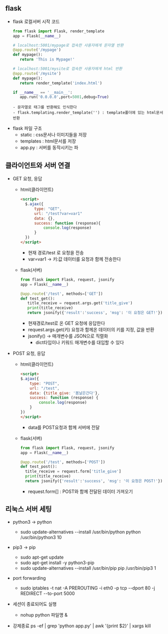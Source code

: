 ## flask 
- flask 로컬서버 시작 코드
    ```py
    from flask import Flask, render_template
    app = Flask(__name__)

    # localhost:5001/mypage로 접속한 사용자에게 문자열 반환
    @app.route('/mypage')
    def mypage():
       return 'This is Mypage!'

    # localhost:5001/mysite로 접속한 사용자에게 html 반환
    @app.route('/mysite')
    def mypage():
       return render_template('index.html')
  
    if __name__ == '__main__':  
       app.run('0.0.0.0',port=5001,debug=True)
    ```
      - 문자열로 태그를 반환해도 인식한다
      - flask.templating.render_template('') : template폴더에 있는 html문서 반환
		
- flask 파일 구조
  - static : css문서나 이미지들을 저장
  - templates : html문서를 저장
  - app.py : 서버를 동작시키는 파

  
## 클라이언트와 서버 연결
- GET 요청, 응답
  - html(클라이언트)
    ```html
    <script>
      $.ajax({
          type: "GET",
          url: "/test?var=var1"
          data: {},
          success: function (response){
              console.log(response) 
          }
      })
    </script>
    ```
    - 현재 경로/test 로 요청을 전송
    - var=var1 -> 키:값 데이터를 요청과 함께 전송한다

  - flask(서버)
    ```python
    from flask import Flask, request, jsonify
    app = Flask(__name__)
    
    @app.route('/test', methods=['GET'])
    def test_get():
       title_receive = request.args.get('title_give')
       print(title_receive)
       return jsonify({'result':'success', 'msg': '이 요청은 GET!'})
    ```
    - 현재경로/test로 온 GET 요청에 응답한다
    - request.args.get(키) 요청과 함께온 데이터의 키를 지정,  값을 반환
    - jsonify() -> 매개변수를 JSON으로 직렬화
      - dict타입이나 키워드 매개변수를 대입할 수 있다
  
- POST 요청, 응답
  - html(클라이언트)
    ```html
    <script>
    $.ajax({
        type: "POST",
        url: "/test",
        data: {title_give: '봄날은간다'},
        success: function (response) {
            console.log(response)
        }
    })
    </script>
    ```
    - data를 POST요청과 함께 서버에 전달

  - flask(서버)
    ```python
    from flask import Flask, request, jsonify
    app = Flask(__name__)
    
    @app.route('/test', methods=['POST'])
    def test_post():
      title_receive = request.form['title_give']
      print(title_receive)
      return jsonify({'result':'success', 'msg': '이 요청은 POST!'})
    ```
    - request.form[] : POST와 함께 전달된 데이터 가져오기

## 리눅스 서버 세팅
- python3 -> python
  - sudo update-alternatives --install /usr/bin/python python /usr/bin/python3 10

- pip3 -> pip
  - sudo apt-get update
  - sudo apt-get install -y python3-pip
  - sudo update-alternatives --install /usr/bin/pip pip /usr/bin/pip3 1

- port forwarding
  - sudo iptables -t nat -A PREROUTING -i eth0 -p tcp --dport 80 -j REDIRECT --to-port 5000

- 세션이 종료되어도 실행
  - nohup python 파일명 &

- 강제종료
ps -ef | grep 'python app.py' | awk '{print $2}' | xargs kill